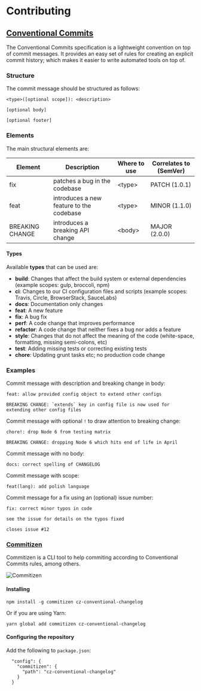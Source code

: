 # Contributing

## [Conventional Commits](https://www.conventionalcommits.org)

The Conventional Commits specification is a lightweight convention on top of commit messages. It provides an easy set of rules for creating an explicit commit history; which makes it easier to write automated tools on top of.

### Structure

The commit message should be structured as follows:

```
<type>([optional scope]): <description>

[optional body]

[optional footer]
```

### Elements

The main structural elements are:

| Element         | Description                              | Where to use | Correlates to (SemVer) |
|-----------------|------------------------------------------|--------------|------------------------|
| fix             | patches a bug in the codebase            | \<type>      | PATCH (1.0.1)          |
| feat            | introduces a new feature to the codebase | \<type>      | MINOR (1.1.0)          |
| BREAKING CHANGE | introduces a breaking API change         | \<body>      | MAJOR (2.0.0)          |

#### Types

Available <b>types</b> that can be used are:

* <b>build</b>: Changes that affect the build system or external dependencies (example scopes: gulp, broccoli, npm)
* <b>ci</b>: Changes to our CI configuration files and scripts (example scopes: Travis, Circle, BrowserStack, SauceLabs)
* <b>docs</b>: Documentation only changes
* <b>feat</b>: A new feature
* <b>fix</b>: A bug fix
* <b>perf</b>: A code change that improves performance
* <b>refactor</b>: A code change that neither fixes a bug nor adds a feature
* <b>style</b>: Changes that do not affect the meaning of the code (white-space, formatting, missing semi-colons, etc)
* <b>test</b>: Adding missing tests or correcting existing tests
* <b>chore</b>: Updating grunt tasks etc; no production code change

### Examples

Commit message with description and breaking change in body:

```
feat: allow provided config object to extend other configs

BREAKING CHANGE: `extends` key in config file is now used for extending other config files
```

Commit message with optional `!` to draw attention to breaking change:

```
chore!: drop Node 6 from testing matrix

BREAKING CHANGE: dropping Node 6 which hits end of life in April
```

Commit message with no body:

```
docs: correct spelling of CHANGELOG
```

Commit message with scope:

```
feat(lang): add polish language
```

Commit message for a fix using an (optional) issue number:

```
fix: correct minor typos in code

see the issue for details on the typos fixed

closes issue #12
```

### [Commitizen](https://github.com/commitizen/cz-cli)

Commitizen is a CLI tool to help commiting according to Conventional Commits rules, among others.

![Commitizen](https://github.com/commitizen/cz-cli/raw/master/meta/screenshots/add-commit.png)

#### Installing

```
npm install -g commitizen cz-conventional-changelog
```

Or if you are using Yarn:

```
yarn global add commitizen cz-conventional-changelog
```

#### Configuring the repository

Add the following to ```package.json```:

```
  "config": {
    "commitizen": {
      "path": "cz-conventional-changelog"
    }
  }
```